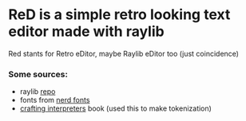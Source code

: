 # ReD is a simple retro looking text editor made with raylib

Red stants for Retro eDitor, maybe Raylib eDitor too (just coincidence)

### Some sources: 

- raylib [repo](https://github.com/raysan5/raylib)
- fonts from [nerd fonts](https://www.nerdfonts.com/)
- [crafting interpreters](https://craftinginterpreters.com/scanning-on-demand.html) book (used this to make tokenization)
